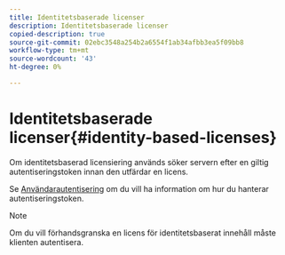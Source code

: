 ```yaml
---
title: Identitetsbaserade licenser
description: Identitetsbaserade licenser
copied-description: true
source-git-commit: 02ebc3548a254b2a6554f1ab34afbb3ea5f09bb8
workflow-type: tm+mt
source-wordcount: '43'
ht-degree: 0%

---
```


# Identitetsbaserade licenser{#identity-based-licenses}

Om identitetsbaserad licensiering används söker servern efter en giltig autentiseringstoken innan den utfärdar en licens.

Se [Användarautentisering](../../../protecting-content/implementing-the-license-server/processing-drm-requests.md#user-authentication) om du vill ha information om hur du hanterar autentiseringstoken.

>[!NOTE]
>
>Om du vill förhandsgranska en licens för identitetsbaserat innehåll måste klienten autentisera.

